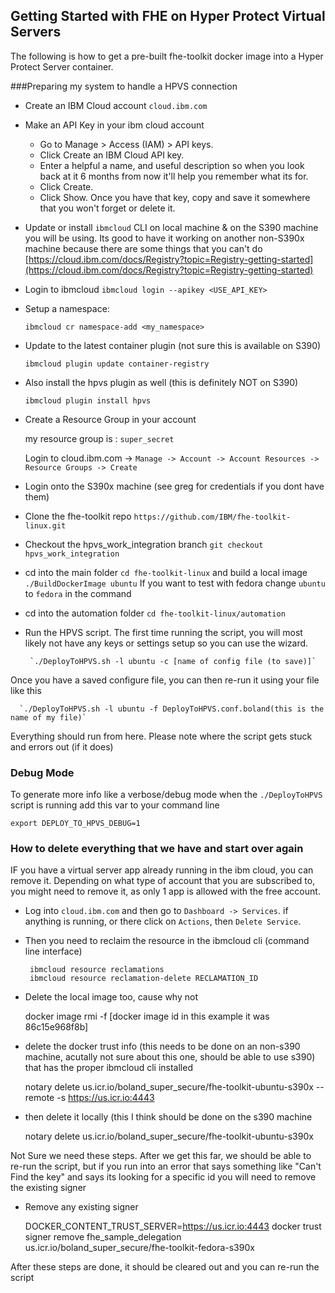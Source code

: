 ## Getting Started with FHE on Hyper Protect Virtual Servers

The following is how to get a pre-built fhe-toolkit docker image into a Hyper Protect Server container.

###Preparing my system to handle a HPVS connection

* Create an IBM Cloud account `cloud.ibm.com`

* Make an API Key in your ibm cloud account 

     * Go to Manage > Access (IAM) > API keys.  
	 * Click Create an IBM Cloud API key.  
	 * Enter a helpful a name, and useful description so when you look back at it 6 months from now it'll help you remember what its for. 
	 * Click Create.   
	 * Click Show.  Once you have that key, copy and save it somewhere that you won't forget or delete it.  

* Update or install `ibmcloud` CLI on local machine & on the S390 machine you will be using.  Its good to have  it working on another non-S390x machine because there are some things that you can't do 
 		[https://cloud.ibm.com/docs/Registry?topic=Registry-getting-started](https://cloud.ibm.com/docs/Registry?topic=Registry-getting-started)

* Login to ibmcloud `ibmcloud login --apikey <USE_API_KEY>`
	
* Setup a namespace:
	
	`ibmcloud cr namespace-add <my_namespace>`
	
* Update to the latest container plugin (not sure this is available on S390)
	
	`ibmcloud plugin update container-registry`
	
* Also install the hpvs plugin as well (this is definitely NOT on S390)
	
	`ibmcloud plugin install hpvs`
	
* Create a Resource Group in your account 
    
    my resource group is : `super_secret`
    
    Login to cloud.ibm.com -> `Manage -> Account -> Account Resources -> Resource Groups -> Create`
    
 * Login onto the S390x machine (see greg for credentials if you dont have them)

 * Clone the fhe-toolkit repo `https://github.com/IBM/fhe-toolkit-linux.git`

 * Checkout the hpvs_work_integration branch `git checkout hpvs_work_integration`

 * cd into the main folder `cd fhe-toolkit-linux` and build a local image `./BuildDockerImage ubuntu` If you want to test with fedora change `ubuntu` to `fedora` in the command

 * cd into the automation folder `cd fhe-toolkit-linux/automation`

 * Run the HPVS script.  The first time running the script, you will most likely not have any keys or settings setup so you can use the wizard.


 	    `./DeployToHPVS.sh -l ubuntu -c [name of config file (to save)]`
 	    
 Once you have a saved configure file, you can then re-run it using your file like this
 
      `./DeployToHPVS.sh -l ubuntu -f DeployToHPVS.conf.boland(this is the name of my file)` 
      
Everything should run from here.  Please note where the script gets stuck and errors out (if it does)


### Debug Mode

To generate more info like a verbose/debug mode when the `./DeployToHPVS` script is running add this var to your command line

    export DEPLOY_TO_HPVS_DEBUG=1
       
 
### How to delete everything that we have and start over again
 
 IF you have a virtual server app already running in the ibm cloud, you can remove it.  Depending on what type of account that you are subscribed to, you might need to remove it, as only 1 app is allowed with the free account.
 
 - Log into `cloud.ibm.com` and then go to `Dashboard -> Services`.  if anything is running, or there click on `Actions`, then `Delete Service`.

 - Then you need to reclaim the resource in the ibmcloud cli (command line interface)
      
        ibmcloud resource reclamations
        ibmcloud resource reclamation-delete RECLAMATION_ID


 - Delete the local image too, cause why not

    docker image rmi -f [docker image id in this example it was 86c15e968f8b]
    
 - delete the docker trust info (this needs to be done on an non-s390 machine, acutally not sure about this one, should be able to use s390) that has the proper ibmcloud cli installed

      notary delete us.icr.io/boland_super_secure/fhe-toolkit-ubuntu-s390x --remote -s https://us.icr.io:4443
      
- then delete it locally (this I think should be done on the s390 machine

     notary delete us.icr.io/boland_super_secure/fhe-toolkit-ubuntu-s390x

Not Sure we need these steps.  After we get this far, we should be able to re-run the script, but if you run into an error that says something like "Can't Find the key" and says its looking for a specific id you will need to remove the existing signer

- Remove any existing signer

     DOCKER_CONTENT_TRUST_SERVER=https://us.icr.io:4443 docker trust signer remove fhe_sample_delegation  us.icr.io/boland_super_secure/fhe-toolkit-fedora-s390x

After these steps are done, it should be cleared out and you can re-run the script


 
 